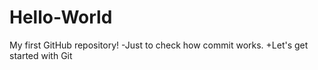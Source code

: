 # Hello-World
My first GitHub repository!
-Just to check how commit works.
+Let's get started with Git
